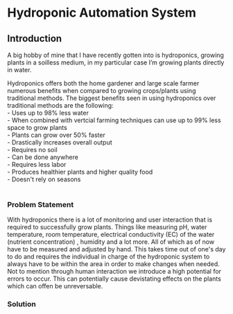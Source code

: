 # Hydroponic Automation System

## Introduction 

A big hobby of mine that I have recently gotten into is hydroponics, growing plants in a soilless medium, in my particular case I’m growing plants directly in water. 

Hydroponics offers both the home gardener and large scale farmer numerous benefits when compared to growing crops/plants using traditional methods.
The biggest benefits seen in using hydroponics over traditional methods are the following:</br>
    - Uses up to 98% less water</br>
    - When combined with vertcial farming techniques can use up to 99% less space to grow plants</br>
    - Plants can grow over 50% faster</br>
    - Drastically increases overall output</br>
    - Requires no soil</br>
    - Can be done anywhere</br>
    - Requires less labor</br>
    - Produces healthier plants and higher quality food</br>
    - Doesn't rely on seasons</br>
    </br>
 ### Problem Statement

With hydroponics there is a lot of monitoring and user interaction that is required to successfully grow plants. Things like measuring pH, water temperature, room temperature, electrical conductivity (EC) of the water (nutrient concentration) , humidity and a lot more. All of which as of now have to be measured and adjusted by hand. This takes time out of one's day to do and requires the individual in charge of the hydroponic system to always have to be within the area in order to make changes when needed. Not to mention through human interaction we introduce a high potential for errors to occur. This can potentially cause devistating effects on the plants which can offen be unreversable.

### Solution

